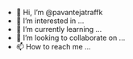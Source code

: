 - 👋 Hi, I’m @pavantejatraffk
- 👀 I’m interested in ...
- 🌱 I’m currently learning ...
- 💞️ I’m looking to collaborate on ...
- 📫 How to reach me ...

<!---
pavantejatraffk/pavantejatraffk is a ✨ special ✨ repository because its `README.md` (this file) appears on your GitHub profile.
You can click the Preview link to take a look at your changes.
--->
